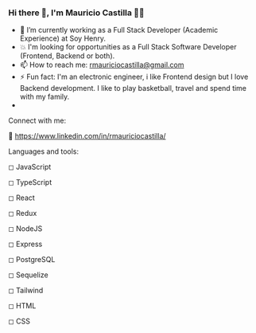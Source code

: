 ### Hi there 👋, I'm Mauricio Castilla 🙋‍♂️

- 🔭 I’m currently working as a Full Stack Developer (Academic Experience) at Soy Henry.
- 💥 I'm looking for opportunities as a Full Stack Software Developer (Frontend, Backend or both). 
- 📫 How to reach me: rmauriciocastilla@gmail.com
- ⚡ Fun fact: I'm an electronic engineer, i like Frontend design but I love Backend development. I like to play basketball, travel and spend time with my family.
- 
Connect with me: 
 
 🔹 https://www.linkedin.com/in/rmauriciocastilla/

Languages and tools:

◻ JavaScript

◻ TypeScript

◻ React

◻ Redux

◻ NodeJS

◻ Express

◻ PostgreSQL

◻ Sequelize

◻ Tailwind

◻ HTML

◻ CSS



